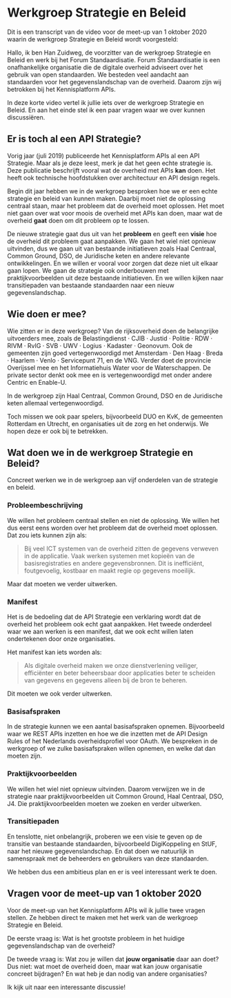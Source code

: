 # Werkgroep Strategie en Beleid

Dit is een transcript van de video voor de meet-up van 1 oktober 2020 waarin de werkgroep Strategie en Beleid wordt voorgesteld:

Hallo, ik ben Han Zuidweg, de voorzitter van de werkgroep Strategie en Beleid en werk bij het Forum Standaardisatie. Forum Standaardisatie is een onafhankelijke organisatie die de digitale overheid adviseert over het gebruik van open standaarden. We besteden veel aandacht aan standaarden voor het gegevenslandschap van de overheid. Daarom zijn wij betrokken bij het Kennisplatform APIs.

In deze korte video vertel ik jullie iets over de werkgroep Strategie en Beleid. En aan het einde stel ik een paar vragen waar we over kunnen discussiëren.

## Er is toch al een API Strategie?

Vorig jaar (juli 2019) publiceerde het Kennisplatform APIs al een API Strategie. Maar als je deze leest, merk je dat het geen echte strategie is. Deze publicatie beschrijft vooral wat de overheid met APIs **kan** doen. Het heeft ook technische hoofdstukken over architectuur en API design regels.

Begin dit jaar hebben we in de werkgroep besproken hoe we er een echte strategie en beleid van kunnen maken. Daarbij moet niet de oplossing centraal staan, maar het probleem dat de overheid moet oplossen. Het moet niet gaan over wat voor moois de overheid met APIs kan doen, maar wat de overheid **gaat** doen om dit probleem op te lossen.

De nieuwe strategie gaat dus uit van het **probleem** en geeft een **visie** hoe de overheid dit probleem gaat aanpakken. We gaan het wiel niet opnieuw uitvinden, dus we gaan uit van bestaande initiatieven zoals Haal Centraal, Common Ground, DSO, de Juridische keten en andere relevante ontwikkelingen. En we willen er vooral voor zorgen dat deze niet uit elkaar gaan lopen. We gaan de strategie ook onderbouwen met praktijkvoorbeelden uit deze bestaande initiatieven. En we willen kijken naar transitiepaden van bestaande standaarden naar een nieuw gegevenslandschap.

## Wie doen er mee?

Wie zitten er in deze werkgroep? Van de rijksoverheid doen de belangrijke uitvoerders mee, zoals de Belastingdienst · CJIB · Justid · Politie · RDW · RIVM · RvIG · SVB · UWV  · Logius · Kadaster · Geonovum. Ook de gemeenten zijn goed vertegenwoordigd met Amsterdam · Den Haag · Breda · Haarlem · Venlo · Servicepunt 71, en de VNG. Verder doet de provincie Overijssel mee en het Informatiehuis Water voor de Waterschappen. De private sector denkt ook mee en is vertegenwoordigd met onder andere Centric en Enable-U.

In de werkgroep zijn Haal Centraal, Common Ground, DSO en de Juridische keten allemaal vertegenwoordigd.

Toch missen we ook paar spelers, bijvoorbeeld DUO en KvK, de gemeenten Rotterdam en Utrecht, en organisaties uit de zorg en het onderwijs. We hopen deze er ook bij te betrekken.

## Wat doen we in de werkgroep Strategie en Beleid?

Concreet werken we in de werkgroep aan vijf onderdelen van de strategie en beleid.

### Probleembeschrijving

We willen het probleem centraal stellen en niet de oplossing. We willen het dus eerst eens worden over het probleem dat de overheid moet oplossen. Dat zou iets kunnen zijn als:

> Bij veel ICT systemen van de overheid zitten de gegevens verweven in de applicatie. Vaak werken systemen met kopieën van de basisregistraties en andere gegevensbronnen. Dit is inefficiënt, foutgevoelig, kostbaar en maakt regie op gegevens moeilijk.

Maar dat moeten we verder uitwerken.

### Manifest

Het is de bedoeling dat de API Strategie een verklaring wordt dat de overheid het probleem ook echt gaat aanpakken. Het tweede onderdeel waar we aan werken is een manifest, dat we ook echt willen laten ondertekenen door onze organisaties.

Het manifest kan iets worden als:

> Als digitale overheid maken we onze dienstverlening veiliger, efficiënter en beter beheersbaar door applicaties beter te scheiden van gegevens en gegevens alleen bij de bron te beheren.

Dit moeten we ook verder uitwerken.

### Basisafspraken

In de strategie kunnen we een aantal basisafspraken opnemen. Bijvoorbeeld waar we REST APIs inzetten en hoe we die inzetten met de API Design Rules of het Nederlands overheidsprofiel voor OAuth. We bespreken in de werkgroep  of we zulke basisafspraken willen opnemen, en welke dat dan moeten zijn.

### Praktijkvoorbeelden

We willen het wiel niet opnieuw uitvinden. Daarom verwijzen we in de strategie naar praktijkvoorbeelden uit Common Ground, Haal Centraal, DSO, J4. Die praktijkvoorbeelden moeten we zoeken en verder uitwerken.

### Transitiepaden

En tenslotte, niet onbelangrijk, proberen we een visie te geven op de transitie van bestaande standaarden, bijvoorbeeld DigiKoppeling en StUF, naar het nieuwe gegevenslandschap. En dat doen we natuurlijk in samenspraak met de beheerders en gebruikers van deze standaarden.

We hebben dus een ambitieus plan en er is veel interessant werk te doen.

## Vragen voor de meet-up van 1 oktober 2020

Voor de meet-up van het Kennisplatform APIs wil ik jullie twee vragen stellen. Ze hebben direct te maken met het werk van de werkgroep Strategie en Beleid.

De eerste vraag is: Wat is het grootste probleem in het huidige gegevenslandschap van de overheid?

De tweede vraag is: Wat zou je willen dat **jouw organisatie** daar aan doet? Dus niet: wat moet de overheid doen, maar wat kan jouw organisatie concreet bijdragen? En wat heb je dan nodig van andere organisaties?

Ik kijk uit naar een interessante discussie!
